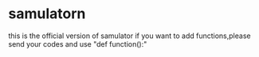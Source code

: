 # samulatorn
this is the official version of samulator
if you want to add functions,please send your codes and use "def function():"
